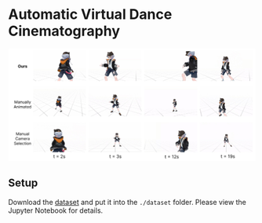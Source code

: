 # Automatic Virtual Dance Cinematography

![Method comparison](https://github.com/TigerHix/avdc/blob/master/images/header.png?raw=true)

## Setup

Download the [dataset](https://drive.google.com/drive/folders/1XE4gfY07beweOt6k6DqU5ErVRVNWKt0D?usp=sharing) and put it into the `./dataset` folder. Please view the Jupyter Notebook for details.
